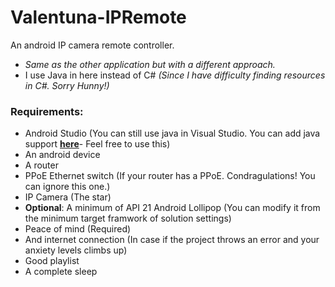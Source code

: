 # Valentuna-IPRemote
An android IP camera remote controller.
* *Same as the other application but with a different approach.*
* I use Java in here instead of C# *(Since I have difficulty finding resources in C#. Sorry Hunny!)*

### Requirements:
* Android Studio (You can still use java in Visual Studio. You can add java support [**here**](https://marketplace.visualstudio.com/items?itemName=SamHarwell.JavaLanguageSupport)- Feel free to use this)
* An android device
* A router
* PPoE Ethernet switch (If your router has a PPoE. Condragulations! You can ignore this one.)
* IP Camera (The star)
* **Optional**: A minimum of API 21 Android Lollipop (You can modify it from the minimum target framwork of solution settings)
* Peace of mind (Required)
* And internet connection (In case if the project throws an error and your anxiety levels climbs up)
* Good playlist
* A complete sleep

